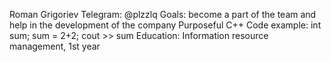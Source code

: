 Roman Grigoriev
Telegram: @plzzlq
Goals: become a part of the team and help in the development of the company
Purposeful
С++
Code example:
int sum;
sum = 2+2;
cout >> sum
Education: Information resource management, 1st year
